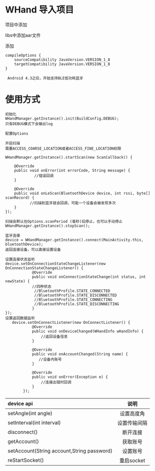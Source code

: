 # WHand 导入项目


项目中添加

   libs中添加aar文件
    
   添加
   
    compileOptions {
        sourceCompatibility JavaVersion.VERSION_1_8 
        targetCompatibility JavaVersion.VERSION_1_8
    }
    
     Android 4.3之后，开始支持BLE低功耗蓝牙
    
# 使用方式
    初始化
    WHandManager.getInstance().init(BuildConfig.DEBUG);
    只有DEBUG模式下会输出log
    
    配置Options
    
    开启扫描
    需要ACCESS_COARSE_LOCATION或者ACCESS_FINE_LOCATION权限
    
	WHandManager.getInstance().startScan(new ScanCallback() {

    	@Override
        public void onError(int errorCode, String message) {
                 //错误回调
	    }

    	@Override
        public void onLeScan(BluetoothDevice device, int rssi, byte[] scanRecord) {
               //扫描到蓝牙就会回调，可能一个设备会被发现多次
    	}
	});
    
    扫描会默认在Options.scanPeriod (毫秒)后停止，也可以手动停止
    WHandManager.getInstance().stopScan();
	
    蓝牙连接
    device = WHandManager.getInstance().connect(MainActivity.this, bluetoothDevice);
    返回连接设备，可以直接设置设备
    
    设置连接状态监听
    device.setOnConnectionStateChangeListener(new OnConnectionStateChangeListener() {
                @Override
                public void onConnectionStateChange(int status, int newState) {
                //四种状态
                 //BluetoothProfile.STATE_CONNECTED
                 //BluetoothProfile.STATE_DISCONNECTED
                 //BluetoothProfile.STATE_CONNECTING
                 //BluetoothProfile.STATE_DISCONNECTING
                }
    });
    设置返回数据监听
       device.setOnConnectListener(new OnConnectListener() {
                @Override
                public void onDeviceChanged(WHandInfo wHandInfo) {
                    //返回设备信息
                }

                @Override
                public void onAccountChanged(String name) {
                   //设备内账号
                }

                @Override
                public void onError(Exception e) {
                    //连接出错时回调
                }
            });
    
    
| device api|  说明
| :-----  | :----:  |
| setAngle(int angle)|  设置高度角   |
|   setInterval(int interval)|   设置传输间隔   |
|    disconnect()   |  断开连接  |
|   getAccount()   |  获取账号|
|   setAccount(String account,String password)  |  设置账号
|   reStartSocket()  |  重启socket|
	
            
    

    
